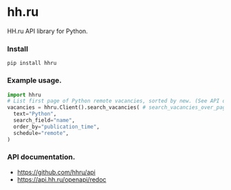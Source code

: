 # hh.ru

HH.ru API library for Python.

### Install

```
pip install hhru
```

### Example usage.

```python
import hhru
# List first page of Python remote vacancies, sorted by new. (See API docs)
vacancies = hhru.Client().search_vacancies( # search_vacancies_over_pages for generator that search's over all pages.
  text="Python",
  search_field="name",
  order_by="publication_time",
  schedule="remote",
)
```

### API documentation.

- https://github.com/hhru/api
- https://api.hh.ru/openapi/redoc
